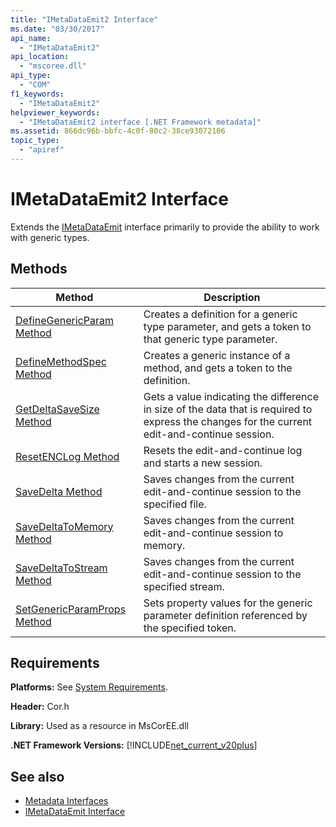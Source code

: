 ```yaml
---
title: "IMetaDataEmit2 Interface"
ms.date: "03/30/2017"
api_name: 
  - "IMetaDataEmit2"
api_location: 
  - "mscoree.dll"
api_type: 
  - "COM"
f1_keywords: 
  - "IMetaDataEmit2"
helpviewer_keywords: 
  - "IMetaDataEmit2 interface [.NET Framework metadata]"
ms.assetid: 866dc96b-bbfc-4c0f-80c2-38ce93072106
topic_type: 
  - "apiref"
---
```

# IMetaDataEmit2 Interface
Extends the [IMetaDataEmit](imetadataemit-interface.md) interface primarily to provide the ability to work with generic types.  
  
## Methods  
  
|Method|Description|  
|------------|-----------------|  
|[DefineGenericParam Method](imetadataemit2-definegenericparam-method.md)|Creates a definition for a generic type parameter, and gets a token to that generic type parameter.|  
|[DefineMethodSpec Method](imetadataemit2-definemethodspec-method.md)|Creates a generic instance of a method, and gets a token to the definition.|  
|[GetDeltaSaveSize Method](imetadataemit2-getdeltasavesize-method.md)|Gets a value indicating the difference in size of the data that is required to express the changes for the current edit-and-continue session.|  
|[ResetENCLog Method](imetadataemit2-resetenclog-method.md)|Resets the edit-and-continue log and starts a new session.|  
|[SaveDelta Method](imetadataemit2-savedelta-method.md)|Saves changes from the current edit-and-continue session to the specified file.|  
|[SaveDeltaToMemory Method](imetadataemit2-savedeltatomemory-method.md)|Saves changes from the current edit-and-continue session to memory.|  
|[SaveDeltaToStream Method](imetadataemit2-savedeltatostream-method.md)|Saves changes from the current edit-and-continue session to the specified stream.|  
|[SetGenericParamProps Method](imetadataemit2-setgenericparamprops-method.md)|Sets property values for the generic parameter definition referenced by the specified token.|  
  
## Requirements  
 **Platforms:** See [System Requirements](../../get-started/system-requirements.md).  
  
 **Header:** Cor.h  
  
 **Library:** Used as a resource in MsCorEE.dll  
  
 **.NET Framework Versions:** [!INCLUDE[net_current_v20plus](../../../../includes/net-current-v20plus-md.md)]  
  
## See also

- [Metadata Interfaces](metadata-interfaces.md)
- [IMetaDataEmit Interface](imetadataemit-interface.md)
